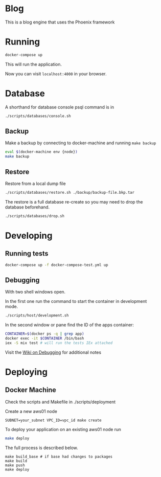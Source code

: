 # Blog

This is a blog engine that uses the Phoenix framework

# Running

```sh
docker-compose up
```
This will run the application.

Now you can visit `localhost:4000` in your browser.

# Database
A shorthand for database console psql command is in
```sh
./scripts/databases/console.sh
```

## Backup
Make a backup by connecting to docker-machine and running `make backup`

```sh
eval $(docker-machine env {node})
make backup
```

## Restore
Restore from a local dump file

```sh
./scripts/databases/restore.sh ./backup/backup-file.bkp.tar
```
The restore is a full database re-create so you may need to drop the database
beforehand.

```sh
./scripts/databases/drop.sh
```

# Developing

## Running tests
```sh
docker-compose up -f docker-compose-test.yml up
```

## Debugging

With two shell windows open.

In the first one run the command to start the container in development mode.
```sh
./scripts/host/development.sh
```
In the second window or pane find the ID of the apps container:
```sh
CONTAINER=$(docker ps -q | grep app)
docker exec -it $CONTAINER /bin/bash
iex -S mix test # will run the tests IEx attached
```
Visit the [Wiki on
Debugging](https://github.com/dmitrinesterenko/blog/wiki/Debugging) for
additional notes

# Deploying

## Docker Machine
Check the scripts and Makefile in ./scripts/deployment

Create a new aws01 node
```
SUBNET=your_subnet VPC_ID=vpc_id make create
```

To deploy your application on an existing aws01 node run
```sh
make deploy
```

The full process is described below.
```
make build_base # if base had changes to packages
make build
make push
make deploy
```

